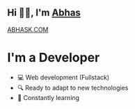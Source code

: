## Hi 👋🏼, I'm [Abhas][website]

[ABHASK.COM][website]

# I'm a Developer

- 💻 Web development (Fullstack)
- 🔍 Ready to adapt to new technologies
- 📖 Constantly learning

[website]: https://abhask.com
[linkedin]: https://www.linkedin.com/in/abhas-khanal
[instagram]: https://www.instagram.com/bear.who.wrestled.khabib/?hl=en
